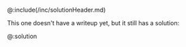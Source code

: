 @:include(/inc/solutionHeader.md)

This one doesn't have a writeup yet, but it still has a solution:

@:solution